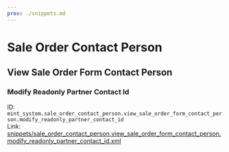 ```yaml
---
prev: ./snippets.md
---
```

# Sale Order Contact Person
## View Sale Order Form Contact Person  
### Modify Readonly Partner Contact Id  
ID: `mint_system.sale_order_contact_person.view_sale_order_form_contact_person.modify_readonly_partner_contact_id`  
Link: [snippets/sale_order_contact_person.view_sale_order_form_contact_person.modify_readonly_partner_contact_id.xml](https://github.com/Mint-System/Odoo-Development/tree/14.0/snippets/sale_order_contact_person.view_sale_order_form_contact_person.modify_readonly_partner_contact_id.xml)

